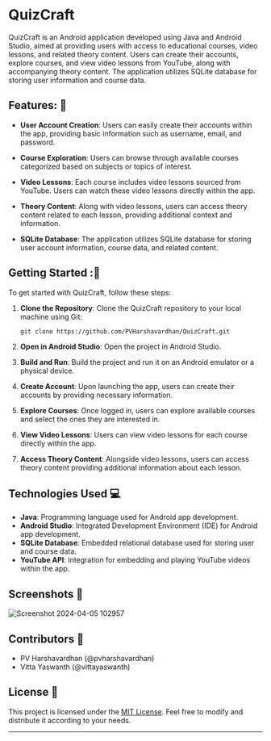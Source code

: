 # QuizCraft 

QuizCraft is an Android application developed using Java and Android Studio, aimed at providing users with access to educational courses, video lessons, and related theory content. Users can create their accounts, explore courses, and view video lessons from YouTube, along with accompanying theory content. The application utilizes SQLite database for storing user information and course data.

## Features: 🔧

- **User Account Creation**: Users can easily create their accounts within the app, providing basic information such as username, email, and password.

- **Course Exploration**: Users can browse through available courses categorized based on subjects or topics of interest.

- **Video Lessons**: Each course includes video lessons sourced from YouTube. Users can watch these video lessons directly within the app.

- **Theory Content**: Along with video lessons, users can access theory content related to each lesson, providing additional context and information.

- **SQLite Database**: The application utilizes SQLite database for storing user account information, course data, and related content.

## Getting Started :🚀

To get started with QuizCraft, follow these steps:

1. **Clone the Repository**: Clone the QuizCraft repository to your local machine using Git:
    ```
    git clone https://github.com/PVHarshavardhan/QuizCraft.git
    ```

2. **Open in Android Studio**: Open the project in Android Studio.

3. **Build and Run**: Build the project and run it on an Android emulator or a physical device.

4. **Create Account**: Upon launching the app, users can create their accounts by providing necessary information.

5. **Explore Courses**: Once logged in, users can explore available courses and select the ones they are interested in.

6. **View Video Lessons**: Users can view video lessons for each course directly within the app.

7. **Access Theory Content**: Alongside video lessons, users can access theory content providing additional information about each lesson.

## Technologies Used 💻

- **Java**: Programming language used for Android app development.
- **Android Studio**: Integrated Development Environment (IDE) for Android app development.
- **SQLite Database**: Embedded relational database used for storing user and course data.
- **YouTube API**: Integration for embedding and playing YouTube videos within the app.

## Screenshots 📱

![Screenshot 2024-04-05 102957](https://github.com/PVHarshavardhan/QuizCraft/assets/131582089/a7d1c5ba-dc5b-4d07-b7e7-cd629ba215a0)




## Contributors 👥
- PV Harshavardhan (@pvharshavardhan)
- Vitta Yaswanth (@vittayaswanth)

## License 📜

This project is licensed under the [MIT License](LICENSE). Feel free to modify and distribute it according to your needs.

---

